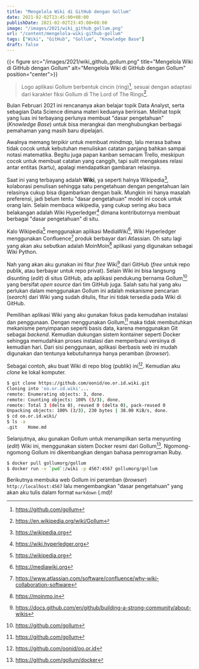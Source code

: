 ```yaml
---
title: "Mengelola Wiki di GitHub dengan Gollum"
date: 2021-02-02T23:45:00+08:00
publishDate: 2021-02-02T23:45:00+08:00
image: "/images/2021/wiki_github_gollum.png"
url: "/content/mengelola-wiki-github-gollum"
tags: ["Wiki", "GitHub", "Gollum", "Knowledge Base"]
draft: false
---
```


{{< figure src="/images/2021/wiki_github_gollum.png" title="Mengelola Wiki di GitHub dengan Gollum" alt="Mengelola Wiki di GitHub dengan Gollum" position="center">}}

> Logo aplikasi Gollum berbentuk cincin (ring)[^1], sesuai dengan adaptasi dari karakter fiksi Gollum di The Lord of The Rings[^2].

Bulan Februari 2021 ini rencananya akan belajar topik Data Analyst, serta sebagian Data Science dimana materi keduanya beririsan. Melihat topik yang luas ini terbayang perlunya membuat "dasar pengetahuan" (_Knowledge Base_) untuk bisa merangkai dan menghubungkan berbagai pemahaman yang masih baru dipelajari.

Awalnya memang terpikir untuk membuat _mindmap_, lalu merasa bahwa tidak cocok untuk kebutuhan menuliskan catatan panjang bahkan sampai notasi matematika. Begitu juga papan kanban semacam Trello, meskipun cocok untuk membuat catatan yang canggih, tapi sulit mengakses relasi antar entitas (kartu), apalagi mendapatkan gambaran relasinya.

Saat ini yang terbayang adalah **Wiki**, ya seperti halnya Wikipedia[^3], kolaborasi penulisan sehingga satu pengetahuan dengan pengetahuan lain relasinya cukup bisa digambarkan dengan baik. Mungkin ini hanya masalah preferensi, jadi belum tentu "dasar pengetahuan" model ini cocok untuk orang lain. Selain membaca wikipedia, yang cukup sering aku baca belakangan adalah Wiki Hyperledger[^4] dimana kontributornya membuat berbagai "dasar pengetahuan" di situ.

Kalo Wikipedia[^3] menggunakan aplikasi MediaWiki[^5], Wiki Hyperledger menggunakan Confluence[^6] produk berbayar dari Atlassian. Oh satu lagi yang akan aku sebutkan adalah MoinMoin[^7] aplikasi yang digunakan sebagai Wiki Python.

Nah yang akan aku gunakan ini fitur _free_ Wiki[^8] dari GitHub (_free_ untuk repo publik, atau berbayar untuk repo privat). Selain Wiki ini bisa langsung disunting (_edit_) di situs GitHub, ada aplikasi pendukung bernama Gollum[^1] yang bersifat _open source_ dari tim GitHub juga. Salah satu hal yang aku perlukan dalam menggunakan Gollum ini adalah mekanisme pencarian (_search_) dari Wiki yang sudah ditulis, fitur ini tidak tersedia pada Wiki di GitHub.

Pemilihan aplikasi Wiki yang aku gunakan fokus pada kemudahan instalasi dan penggunaan. Dengan menggunakan Gollum[^1] maka tidak membutuhkan mekanisme penyimpanan seperti basis data, karena menggunakan Git sebagai _backend_. Kemudian dukungan sistem kontainer seperti Docker sehingga memudahkan proses instalasi dan memperbarui versinya di kemudian hari. Dari sisi penggunaan, aplikasi iberbasis web ini mudah digunakan dan tentunya kebutuhannya hanya peramban (_browser_).

Sebagai contoh, aku buat Wiki di repo blog (publik) ini[^9]. Kemudian aku _clone_ ke lokal komputer.

```bash
$ git clone https://github.com/oonid/oo.or.id.wiki.git
Cloning into 'oo.or.id.wiki'...
remote: Enumerating objects: 3, done.
remote: Counting objects: 100% (3/3), done.
remote: Total 3 (delta 0), reused 0 (delta 0), pack-reused 0
Unpacking objects: 100% (3/3), 230 bytes | 38.00 KiB/s, done.
$ cd oo.or.id.wiki/
$ ls -a
.git    Home.md
```

Selanjutnya, aku gunakan Gollum untuk menampilkan serta menyunting (_edit_) Wiki ini, menggunakan sistem Docker resmi dari Gollum[^10]. Ngomong-ngomong Gollum ini dikembangkan dengan bahasa pemrograman Ruby.

```bash
$ docker pull gollumorg/gollum
$ docker run -v `pwd`:/wiki -p 4567:4567 gollumorg/gollum
```

Berikutnya membuka web Gollum ini peramban (_browser_) `http://localhost:4567` lalu mengembangkan "dasar pengetahuan" yang akan aku tulis dalam format `markdown` (.md)!


[^1]: https://github.com/gollum
[^2]: https://en.wikipedia.org/wiki/Gollum
[^3]: https://wikipedia.org
[^4]: https://wiki.hyperledger.org

[^5]: https://mediawiki.org
[^6]: https://www.atlassian.com/software/confluence/why-wiki-collaboration-software
[^7]: https://moinmo.in
[^8]: https://docs.github.com/en/github/building-a-strong-community/about-wikis
[^9]: https://github.com/oonid/oo.or.id
[^10]: https://github.com/gollum/docker

